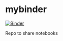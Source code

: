 # mybinder
[![Binder](https://mybinder.org/badge_logo.svg)](https://mybinder.org/v2/gh/tfmlax/mybinder/HEAD?urlpath=tree)

Repo to share notebooks
